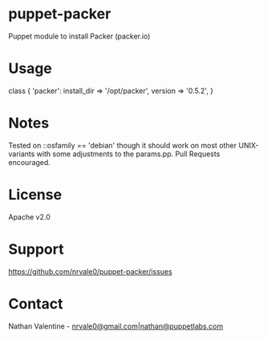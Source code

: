 # puppet-packer

Puppet module to install Packer (packer.io)

# Usage
class { 'packer': install_dir => '/opt/packer', version => '0.5.2', }

# Notes
Tested on ::osfamily == 'debian' though it should work on most
other UNIX-variants with some adjustments to the params.pp. Pull
Requests encouraged.

# License
Apache v2.0

# Support
https://github.com/nrvale0/puppet-packer/issues

# Contact
Nathan Valentine - nrvale0@gmail.com|nathan@puppetlabs.com


